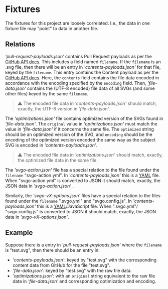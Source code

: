 # Fixtures

The fixtures for this project are loosely correlated. I.e., the data in one
fixture file may "point" to data in another file.

## Relations

_'pull-request-payloads.json'_ contains Pull Request payloads as per the [GitHub
API docs]. This includes a field named `filename`. If the `filename` is an .svg
file, then there will be an entry in _'contents-payloads.json'_ for that file,
keyed by the `filename`. This entry contains the Content payload as per the
[GitHub API docs]. Here, the `contents` field contains the file data encoded in
accordance with the encoding specified by the `encoding` field. Then,
_'file-data.json'_ contains the (UTF-8 encoded) file data of all SVGs (and some
other files) keyed by the same `filename`.

> :warning: The encoded file data in _'contents-payloads.json'_ should match,
> exactly, the UTF-8 version in _'file-data.json'_.

The _'optimizations.json'_ file contains optimized version of the SVGs found in
_'file-data.json'_. The `original` value in _'optimizations.json'_ must match
the value in _'file-data.json'_ if it concerns the same file. The `optimized`
string should be an optimized version of the SVG, and `encoding` should be the
encoding of the optimized version encoded the same way as the subject SVG is
encoded in _'contents-payloads.json'_.

> :warning: The encoded file data in _'optimizations.json'_ should match,
> exactly, the optimized file data in the same file.

The _'svgo-action.json'_ file has a special relation to the file found under
the `filename` "svgo-action.yml". In _'contents-payloads.json'_ this is a [YAML]
file. When "svgo-action.yml" is converted to JSON it should match, exactly, the
JSON data in _'svgo-action.json'_ .

Similarly, the _'svgo-vX-options.json'_ files have a special relation to the
files found under the `filename` ".svgo.yml" and "svgo.config.js". In
_'contents-payloads.json'_ this is a [YAML]/JavaScript file. When ".svgo.yml"/
"svgo.config.js" is converted to JSON it should match, exactly, the JSON data in
_'svgo-vX-options.json'_.

## Example

Suppose there is a entry in _'pull-request-payloads.json'_ where the `filename`
is "test.svg", then there should be an entry in:

- _'contents-payloads.json'_: keyed by "test.svg" with the corresponding
  content data from GitHub for the file "test.svg".
- _'file-data.json'_: keyed by "test.svg" with the raw file data.
- _'optimizations.json'_: with an `original` string equivalent to the raw file
  data in _'file-data.json'_ and corresponding optimization and encoding.

[GitHub API docs]: https://developer.github.com/v3/
[YAML]: https://yaml.org/

